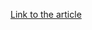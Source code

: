 [Link to the article](https://www.mcafee.com/blogs/other-blogs/mcafee-labs/fake-security-app-found-abuses-japanese-payment-system/)
